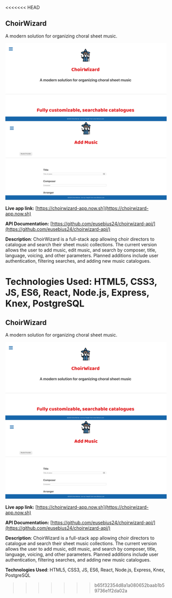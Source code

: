 <<<<<<< HEAD
## ChoirWizard

A modern solution for organizing choral sheet music.  

![ChoirWizard landing page](https://github.com/eusebius24/choirwizard-app/blob/master/public/choirwizard%20landing%20page.png)
![ChoirWizard Add Music Page](https://github.com/eusebius24/choirwizard-app/blob/master/public/choirwizard%20add%20music%20page.png)

**Live app link:** [https://choirwizard-app.now.sh](https://choirwizard-app.now.sh)

**API Documentation:** [https://github.com/eusebius24/choirwizard-api/](https://github.com/eusebius24/choirwizard-api/)

**Description**: ChoirWizard is a full-stack app allowing choir directors to catalogue and search their sheet music collections.  The current version allows the user to add music, edit music, and search by composer, title, language, voicing, and other parameters.  Planned additions include user authentication, filtering searches, and adding new music catalogues.

**Technologies Used**: HTML5, CSS3, JS, ES6, React, Node.js, Express, Knex, PostgreSQL
=======

## ChoirWizard

A modern solution for organizing choral sheet music.  

![ChoirWizard landing page](https://github.com/eusebius24/choirwizard-app/blob/master/public/choirwizard%20landing%20page.png)
![ChoirWizard Add Music Page](https://github.com/eusebius24/choirwizard-app/blob/master/public/choirwizard%20add%20music%20page.png)

**Live app link:** [https://choirwizard-app.now.sh](https://choirwizard-app.now.sh)

**API Documentation:** [https://github.com/eusebius24/choirwizard-api/](https://github.com/eusebius24/choirwizard-api/)

**Description**: ChoirWizard is a full-stack app allowing choir directors to catalogue and search their sheet music collections.  The current version allows the user to add music, edit music, and search by composer, title, language, voicing, and other parameters.  Planned additions include user authentication, filtering searches, and adding new music catalogues.

**Technologies Used**: HTML5, CSS3, JS, ES6, React, Node.js, Express, Knex, PostgreSQL



>>>>>>> b65f32354d8a1a080652baab1b59736e1f2da02a
